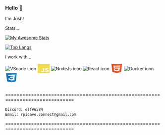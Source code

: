 ### Hello 🤚
I'm Josh!

Stats...

[![My Awesome Stats](https://awesome-github-stats.azurewebsites.net/user-stats/RPICave?cardType=octocat&theme=radical)](https://git.io/awesome-stats-card)

[![Top Langs](https://github-readme-stats.vercel.app/api/top-langs/?username=RPICave&langs_count=8)](https://github.com/anuraghazra/github-readme-stats)


I work with...
<div style="display: inline_block">
<img align="center" alt="VScode icon" height="30" width="40" src="https://cdn.jsdelivr.net/gh/devicons/devicon/icons/vscode/vscode-original.svg"> 
<img align="center" alt="JavaScript icon" height="30" width="40" src="https://raw.githubusercontent.com/devicons/devicon/master/icons/javascript/javascript-plain.svg">
<img align="center" alt="NodeJs icon" height="30" width="40" src="https://cdn.jsdelivr.net/gh/devicons/devicon/icons/nodejs/nodejs-original.svg" />
<img align="center" alt="React icon" icon" height="30" width="40" src="https://cdn.jsdelivr.net/gh/devicons/devicon/icons/react/react-original.svg">
<img align="center" alt="HTML icon" height="30" width="40" src="https://raw.githubusercontent.com/devicons/devicon/master/icons/html5/html5-original.svg">
<img align="center" alt="Docker icon" height="30" width="40" src="https://cdn.jsdelivr.net/gh/devicons/devicon/icons/docker/docker-original.svg">
<img align="center" alt="CSS icon" height="30" width="40" src="https://raw.githubusercontent.com/devicons/devicon/master/icons/css3/css3-original.svg"><br><br>

 



==============================================================================

    Discord: elf#6584
    Email: rpicave.connect@gmail.com 

==============================================================================


